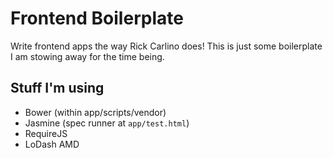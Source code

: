 # Frontend Boilerplate

Write frontend apps the way Rick Carlino does! This is just some boilerplate I am stowing away for the time being.

## Stuff I'm using

 * Bower (within app/scripts/vendor)
 * Jasmine (spec runner at `app/test.html`)
 * RequireJS
 * LoDash AMD
